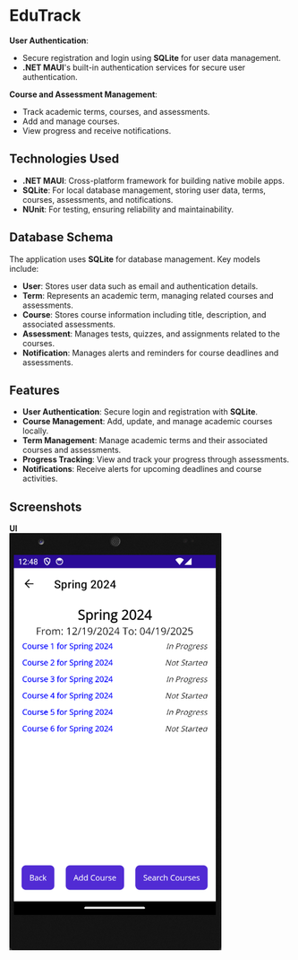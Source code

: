 # EduTrack

**User Authentication**:  
- Secure registration and login using **SQLite** for user data management.
- **.NET MAUI**'s built-in authentication services for secure user authentication.

**Course and Assessment Management**:  
- Track academic terms, courses, and assessments.
- Add and manage courses.
- View progress and receive notifications.

## Technologies Used

- **.NET MAUI**: Cross-platform framework for building native mobile apps.
- **SQLite**: For local database management, storing user data, terms, courses, assessments, and notifications.
- **NUnit**: For testing, ensuring reliability and maintainability.

## Database Schema

The application uses **SQLite** for database management. Key models include:

- **User**: Stores user data such as email and authentication details.
- **Term**: Represents an academic term, managing related courses and assessments.
- **Course**: Stores course information including title, description, and associated assessments.
- **Assessment**: Manages tests, quizzes, and assignments related to the courses.
- **Notification**: Manages alerts and reminders for course deadlines and assessments.

## Features

- **User Authentication**: Secure login and registration with **SQLite**.
- **Course Management**: Add, update, and manage academic courses locally.
- **Term Management**: Manage academic terms and their associated courses and assessments.
- **Progress Tracking**: View and track your progress through assessments.
- **Notifications**: Receive alerts for upcoming deadlines and course activities.

## Screenshots

**UI**  
![UI Screenshot](./edutrack.png)

